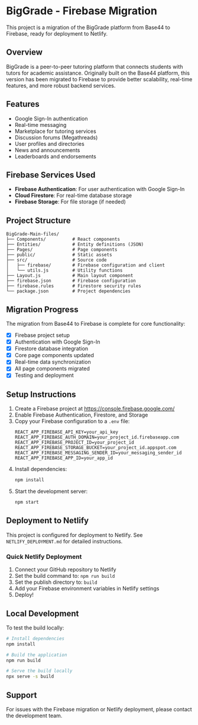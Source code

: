 # BigGrade - Firebase Migration

This project is a migration of the BigGrade platform from Base44 to Firebase, ready for deployment to Netlify.

## Overview

BigGrade is a peer-to-peer tutoring platform that connects students with tutors for academic assistance. Originally built on the Base44 platform, this version has been migrated to Firebase to provide better scalability, real-time features, and more robust backend services.

## Features

- Google Sign-In authentication
- Real-time messaging
- Marketplace for tutoring services
- Discussion forums (Megathreads)
- User profiles and directories
- News and announcements
- Leaderboards and endorsements

## Firebase Services Used

- **Firebase Authentication**: For user authentication with Google Sign-In
- **Cloud Firestore**: For real-time database storage
- **Firebase Storage**: For file storage (if needed)

## Project Structure

```
BigGrade-Main-files/
├── Components/          # React components
├── Entities/            # Entity definitions (JSON)
├── Pages/               # Page components
├── public/              # Static assets
├── src/                 # Source code
│   ├── firebase/        # Firebase configuration and client
│   └── utils.js         # Utility functions
├── Layout.js            # Main layout component
├── firebase.json        # Firebase configuration
├── firebase.rules       # Firestore security rules
└── package.json         # Project dependencies
```

## Migration Progress

The migration from Base44 to Firebase is complete for core functionality:

- [x] Firebase project setup
- [x] Authentication with Google Sign-In
- [x] Firestore database integration
- [x] Core page components updated
- [x] Real-time data synchronization
- [x] All page components migrated
- [x] Testing and deployment

## Setup Instructions

1. Create a Firebase project at https://console.firebase.google.com/
2. Enable Firebase Authentication, Firestore, and Storage
3. Copy your Firebase configuration to a `.env` file:
   ```
   REACT_APP_FIREBASE_API_KEY=your_api_key
   REACT_APP_FIREBASE_AUTH_DOMAIN=your_project_id.firebaseapp.com
   REACT_APP_FIREBASE_PROJECT_ID=your_project_id
   REACT_APP_FIREBASE_STORAGE_BUCKET=your_project_id.appspot.com
   REACT_APP_FIREBASE_MESSAGING_SENDER_ID=your_messaging_sender_id
   REACT_APP_FIREBASE_APP_ID=your_app_id
   ```
4. Install dependencies:
   ```bash
   npm install
   ```
5. Start the development server:
   ```bash
   npm start
   ```

## Deployment to Netlify

This project is configured for deployment to Netlify. See `NETLIFY_DEPLOYMENT.md` for detailed instructions.

### Quick Netlify Deployment

1. Connect your GitHub repository to Netlify
2. Set the build command to: `npm run build`
3. Set the publish directory to: `build`
4. Add your Firebase environment variables in Netlify settings
5. Deploy!

## Local Development

To test the build locally:

```bash
# Install dependencies
npm install

# Build the application
npm run build

# Serve the build locally
npx serve -s build
```

## Support

For issues with the Firebase migration or Netlify deployment, please contact the development team.